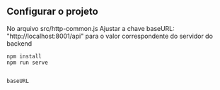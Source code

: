 ## Configurar o projeto

No arquivo 
src/http-common.js
Ajustar a chave baseURL: "http://localhost:8001/api" para o valor correspondente do servidor do backend

```
npm install
npm run serve


baseURL